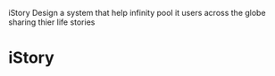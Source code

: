 iStory
Design a system that help infinity pool it users across the globe sharing thier life stories
# iStory
